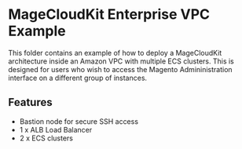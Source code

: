 # MageCloudKit Enterprise VPC Example

This folder contains an example of how to deploy a MageCloudKit architecture inside an Amazon VPC
with multiple ECS clusters. This is designed for users who wish to access the Magento
Admininistration interface on a different group of instances.

## Features

 * Bastion node for secure SSH access
 * 1 x ALB Load Balancer
 * 2 x ECS clusters
